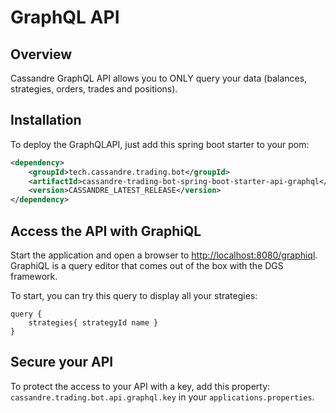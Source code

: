 # GraphQL API

## Overview
Cassandre GraphQL API allows you to ONLY query your data (balances, strategies, orders, trades and positions).

## Installation
To deploy the GraphQLAPI, just add this spring boot starter to your pom:
```xml
<dependency>
    <groupId>tech.cassandre.trading.bot</groupId>
    <artifactId>cassandre-trading-bot-spring-boot-starter-api-graphql</artifactId>
    <version>CASSANDRE_LATEST_RELEASE</version>
</dependency>
```

## Access the API with GraphiQL
Start the application and open a browser to [http://localhost:8080/graphiql](http://localhost:8080/graphiql). GraphiQL is a query editor that comes out of the box with the DGS framework.

To start, you can try this query to display all your strategies:
```
query {
    strategies{ strategyId name }
}
```

## Secure your API
To protect the access to your API with a key, add this property: `cassandre.trading.bot.api.graphql.key` in your `applications.properties`.